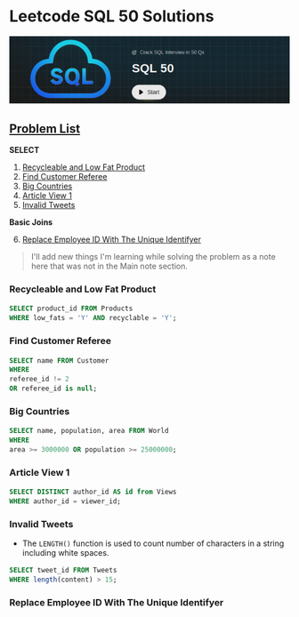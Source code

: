# Leetcode SQL 50 Solutions
![LC](/src/lc-sql-50.png)
## [Problem List](https://leetcode.com/studyplan/top-sql-50/)
**SELECT**
1. [Recycleable and Low Fat Product](#recycleable-and-low-fat-product)
2. [Find Customer Referee](#find-customer-referee)
3. [Big Countries](#big-countries)
4. [Article View 1](#article-view-1)
5. [Invalid Tweets](#invalid-tweets)

**Basic Joins**

6. [Replace Employee ID With The Unique Identifyer](#replace-employee-id-with-the-unique-identifyer)

> I'll add new things I'm learning while solving the problem as a note here that was not in the Main note section.

### Recycleable and Low Fat Product
```sql
SELECT product_id FROM Products
WHERE low_fats = 'Y' AND recyclable = 'Y';
```
### Find Customer Referee
```sql
SELECT name FROM Customer
WHERE
referee_id != 2
OR referee_id is null;
```
### Big Countries
```sql
SELECT name, population, area FROM World
WHERE 
area >= 3000000 OR population >= 25000000;
```

### Article View 1
```sql
SELECT DISTINCT author_id AS id from Views 
WHERE author_id = viewer_id; 
```
### Invalid Tweets
- The `LENGTH()` function is used to count number of characters in a string including white spaces.
```sql
SELECT tweet_id FROM Tweets
WHERE length(content) > 15;
```
### Replace Employee ID With The Unique Identifyer
```sql

```
